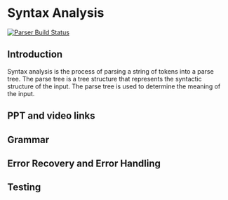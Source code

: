 # Syntax Analysis

[![Parser Build Status](https://github.com/IITH-COMPILERS2/compilers-2-project-team-9-aug22/actions/workflows/parser.yml/badge.svg)](https://github.com/IITH-COMPILERS2/compilers-2-project-team-9-aug22/actions/workflows/parser.yml)


## Introduction

Syntax analysis is the process of parsing a string of tokens into a parse tree. The parse tree is a tree structure that represents the syntactic structure of the input. The parse tree is used to determine the meaning of the input.

## PPT and video links

## Grammar

<!-- ## Ambiguity -->

## Error Recovery and Error Handling

## Testing

